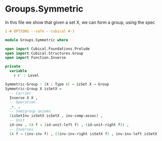 # Groups.Symmetric

In this file we show that given a set X, we can form a group, using the spec

```agda
{-# OPTIONS --safe --cubical #-}

module Groups.Symmetric where

open import Cubical.Foundations.Prelude
open import Cubical.Structures.Group
open import Function.Inverse

private
  variable
    ℓ ℓ′ : Level

Symmetric-Group : (X : Type ℓ) → isSet X → Group
Symmetric-Group X isSetX =
  -- Carrier
  Inverse X X ,
  -- Operation
  _∘_ ,
  -- Semigroup axioms
  (isSetInv isSetX isSetX , inv-comp-assoc) ,
  -- Unit
  id-inv , (λ f → (id-unit-left f) , (id-unit-right f)) ,
  -- Inverses
  (λ f → (inv-inv f) , ((inv-inv-right isSetX f) , inv-inv-left isSetX f))
```
